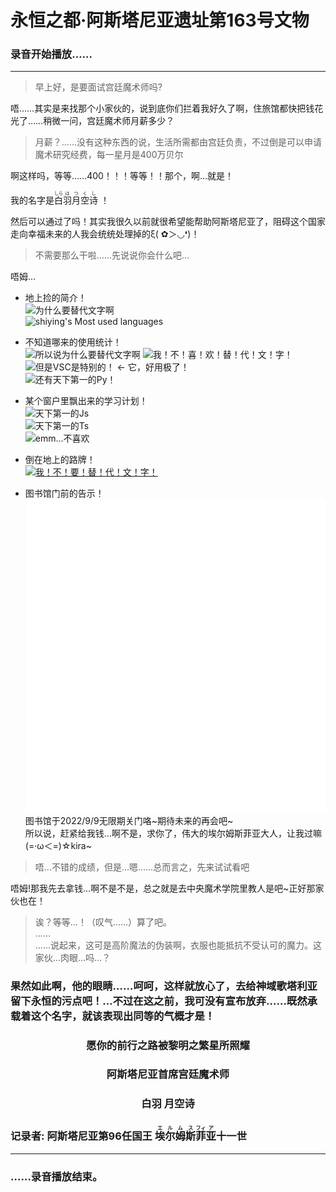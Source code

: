 # 永恒之都·阿斯塔尼亚遗址第163号文物

### 录音开始播放……

---

> 早上好，是要面试宫廷魔术师吗?

唔……其实是来找那个小家伙的，说到底你们拦着我好久了啊，住旅馆都快把钱花光了……稍微一问，宫廷魔术师月薪多少？

> 月薪？……没有这种东西的说，生活所需都由宫廷负责，不过倒是可以申请魔术研究经费，每一星月是400万贝尔

啊这样吗，等等……400！！！等等！！那个，啊…就是！  

我的名字是<ruby>白<rt>しら</rt></ruby><ruby>羽<rt>は</rt></ruby><ruby>月<rt>つ</rt></ruby><ruby>空<rt>く</rt></ruby><ruby>诗<rt>し</rt></ruby>
！

然后可以通过了吗！其实我很久以前就很希望能帮助阿斯塔尼亚了，阻碍这个国家走向幸福未来的人我会统统处理掉的ξ( ✿＞◡❛)！

> 不需要那么干啦……先说说你会什么吧…

唔姆…

- 地上捡的简介！  
  ![为什么要替代文字啊](https://github-readme-stats.vercel.app/api?username=LYshiying&bg_color=30,e96443,904e95&title_color=fff&text_color=fff)  
  ![shiying's Most used languages](https://github-readme-stats.vercel.app/api/top-langs/?username=LYshiying&layout=compact&hide_border=true&langs_count=10)  

- 不知道哪来的使用统计！  
  ![所以说为什么要替代文字啊](https://img.shields.io/badge/Windows-10-0078d6?style=flat-square&logo=windows&logoColor=fff) ![我！不！喜！欢！替！代！文！字！](https://img.shields.io/badge/Ubuntu-20.04LTS-E95420?style=flat-square&logo=Ubuntu&logoColor=fff)  
  ![但是VSC是特别的！](https://img.shields.io/badge/IDE-Visual%20Studio%20Code-0077cc?style=flat-square&logo=visual-studio-code&logoColor=fff) ← 它，好用极了！  
  ![还有天下第一的Py！](https://img.shields.io/badge/-Python-3776ab?style=flat-square&logo=Python&logoColor=fff)  

- 某个窗户里飘出来的学习计划！  
  ![天下第一的Js](https://img.shields.io/badge/JavaScript-F7DF1E?style=flat-square&logo=JavaScript&logoColor=fff)  
  ![天下第一的Ts](https://img.shields.io/badge/TypeScript-3178C6?style=flat-square&logo=TypeScript&logoColor=fff)  
  ![emm…不喜欢](https://img.shields.io/badge/Go-00ADD8?style=flat-square&logo=Go&logoColor=fff)  

- 倒在地上的路牌！  
  [![我！不！要！替！代！文！字！](https://github-readme-stats.vercel.app/api/pin/?username=LYshiying&repo=ui_bot)](https://github.com/LYshiying/ui_bot)  

- 图书馆门前的告示！  
  [![其实是博客哦！](/blog_status.svg)](https://www.uichans.com/)  
  图书馆于2022/9/9无限期关门咯~期待未来的再会吧~  
所以说，赶紧给我钱…啊不是，求你了，伟大的埃尔姆斯菲亚大人，让我过嘛(=·ω＜=)☆kira~

> 唔…不错的成绩，但是…嗯……总而言之，先来试试看吧

唔姆!那我先去拿钱…啊不是不是，总之就是去中央魔术学院里教人是吧~正好那家伙也在！

> 诶？等等…！（叹气……）算了吧。  
> ……  
> ……说起来，这可是高阶魔法的伪装啊，衣服也能抵抗不受认可的魔力。这家伙…肉眼…吗…？

### 果然如此啊，他的眼睛……呵呵，这样就放心了，去给神域歌塔利亚留下永恒的污点吧！…不过在这之前，我可没有宣布放弃……既然承载着这个名字，就该表现出同等的气概才是！

### <div align="center">愿你的前行之路被黎明之繁星所照耀</div>
### <div align="center">阿斯塔尼亚首席宫廷魔术师</div>
### <div align="center">白羽 月空诗</div>

### 记录者: 阿斯塔尼亚第96任国王 <ruby>埃<rt>エ</rt></ruby><ruby>尔<rt>ル</rt></ruby><ruby>姆<rt>ム</rt></ruby><ruby>斯<rt>ス</rt></ruby><ruby>菲<rt>フィ</rt></ruby><ruby>亚<rt>ア</rt></ruby>十一世

---

### ……录音播放结束。
